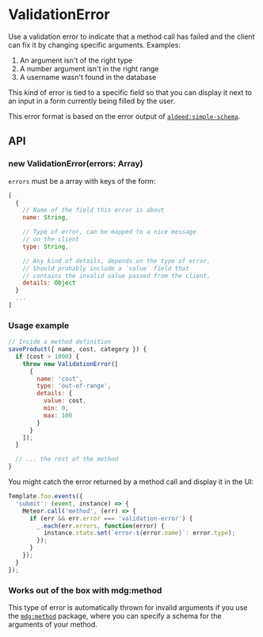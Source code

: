 # ValidationError

Use a validation error to indicate that a method call has failed and the client can fix it by changing specific arguments. Examples:

1. An argument isn't of the right type
1. A number argument isn't in the right range
1. A username wasn't found in the database

This kind of error is tied to a specific field so that you can display it next to an input in a form currently being filled by the user.

This error format is based on the error output of [`aldeed:simple-schema`](https://github.com/aldeed/meteor-simple-schema).

## API

### new ValidationError(errors: Array)

`errors` must be a array with keys of the form:

```js
[
  {
    // Name of the field this error is about
    name: String,

    // Type of error, can be mapped to a nice message
    // on the client
    type: String,

    // Any kind of details, depends on the type of error.
    // Should probably include a `value` field that
    // contains the invalid value passed from the client.
    details: Object
  }
  ...
]
```

### Usage example

```js
// Inside a method definition
saveProduct({ name, cost, category }) {
  if (cost > 1000) {
    throw new ValidationError([
      {
        name: 'cost',
        type: 'out-of-range',
        details: {
          value: cost,
          min: 0,
          max: 100
        }
      }
    ]);
  }

  // ... the rest of the method
}
```

You might catch the error returned by a method call and display it in the UI:

```js
Template.foo.events({
  'submit': (event, instance) => {
    Meteor.call('method', (err) => {
      if (err && err.error === 'validation-error') {
        _.each(err.errors, function(error) {
          instance.state.set(`error-${error.name}`: error.type);
        });
      }
    });
  }
});
```

### Works out of the box with mdg:method

This type of error is automatically thrown for invalid arguments if you use the [`mdg:method`](https://github.com/meteor/method) package, where you can specify a schema for the arguments of your method.
